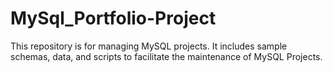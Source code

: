 # MySql_Portfolio-Project
This repository is for managing MySQL projects. It includes sample schemas, data, and scripts to facilitate the maintenance of MySQL Projects.
